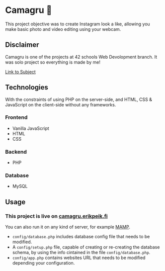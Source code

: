 # Camagru 📸

This project objective was to create Instagram look a like, allowing you make basic photo and video editing using your webcam.

## Disclaimer

Camagru is one of the projects at 42 schools Web Devolopment branch.
It was solo project so everything is made by me!

[Link to Subject](https://github.com/erikpeik/Camagru/blob/master/docs/subject.pdf)

## Technologies

With the constraints of using PHP on the server-side, and HTML, CSS & JavaScript on the client-side without any frameworks.

### Frontend

* Vanilla JavaScript
* HTML
* CSS

### Backend

* PHP

### Database

* MySQL

## Usage

### This project is live on [camagru.erikpeik.fi](https://camagru.erikpeik.fi)

You can also run it on any kind of server, for example [MAMP](https://bitnami.com/stack/mamp).

* `config/database.php` includes database config file that needs to be modified.
* A `config/setup.php` file, capable of creating or re-creating the database schema, by using the info cintained in the file `config/database.php`.
* `config/app.php` contains websites URL that needs to be modified depending your configuration.
